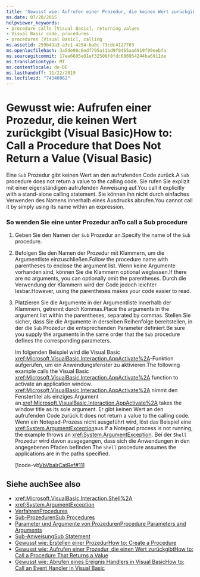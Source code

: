 ```yaml
---
title: 'Gewusst wie: Aufrufen einer Prozedur, die keinen Wert zurückgibt'
ms.date: 07/20/2015
helpviewer_keywords:
- procedure calls [Visual Basic], returning values
- Visual Basic code, procedures
- procedures [Visual Basic], calling
ms.assetid: 259b49a3-a3c1-4254-ba8c-73cdc4127703
ms.openlocfilehash: 3a5de98c6edf795a11bd9f0465aa6919f09eebfa
ms.sourcegitcommit: 17ee6605e01ef32506f8fdc686954244ba6911de
ms.translationtype: MT
ms.contentlocale: de-DE
ms.lasthandoff: 11/22/2019
ms.locfileid: "74340962"
---
```

# <a name="how-to-call-a-procedure-that-does-not-return-a-value-visual-basic"></a><span data-ttu-id="0c7a1-102">Gewusst wie: Aufrufen einer Prozedur, die keinen Wert zurückgibt (Visual Basic)</span><span class="sxs-lookup"><span data-stu-id="0c7a1-102">How to: Call a Procedure that Does Not Return a Value (Visual Basic)</span></span>
<span data-ttu-id="0c7a1-103">Eine `Sub` Prozedur gibt keinen Wert an den aufrufenden Code zurück.</span><span class="sxs-lookup"><span data-stu-id="0c7a1-103">A `Sub` procedure does not return a value to the calling code.</span></span> <span data-ttu-id="0c7a1-104">Sie rufen Sie explizit mit einer eigenständigen aufrufenden Anweisung auf.</span><span class="sxs-lookup"><span data-stu-id="0c7a1-104">You call it explicitly with a stand-alone calling statement.</span></span> <span data-ttu-id="0c7a1-105">Sie können ihn nicht durch einfaches Verwenden des Namens innerhalb eines Ausdrucks abrufen.</span><span class="sxs-lookup"><span data-stu-id="0c7a1-105">You cannot call it by simply using its name within an expression.</span></span>  
  
### <a name="to-call-a-sub-procedure"></a><span data-ttu-id="0c7a1-106">So wenden Sie eine unter Prozedur an</span><span class="sxs-lookup"><span data-stu-id="0c7a1-106">To call a Sub procedure</span></span>  
  
1. <span data-ttu-id="0c7a1-107">Geben Sie den Namen der `Sub` Prozedur an.</span><span class="sxs-lookup"><span data-stu-id="0c7a1-107">Specify the name of the `Sub` procedure.</span></span>  
  
2. <span data-ttu-id="0c7a1-108">Befolgen Sie den Namen der Prozedur mit Klammern, um die Argumentliste einzuschließen.</span><span class="sxs-lookup"><span data-stu-id="0c7a1-108">Follow the procedure name with parentheses to enclose the argument list.</span></span> <span data-ttu-id="0c7a1-109">Wenn keine Argumente vorhanden sind, können Sie die Klammern optional weglassen.</span><span class="sxs-lookup"><span data-stu-id="0c7a1-109">If there are no arguments, you can optionally omit the parentheses.</span></span> <span data-ttu-id="0c7a1-110">Durch die Verwendung der Klammern wird der Code jedoch leichter lesbar.</span><span class="sxs-lookup"><span data-stu-id="0c7a1-110">However, using the parentheses makes your code easier to read.</span></span>  
  
3. <span data-ttu-id="0c7a1-111">Platzieren Sie die Argumente in der Argumentliste innerhalb der Klammern, getrennt durch Kommas.</span><span class="sxs-lookup"><span data-stu-id="0c7a1-111">Place the arguments in the argument list within the parentheses, separated by commas.</span></span> <span data-ttu-id="0c7a1-112">Stellen Sie sicher, dass Sie die Argumente in derselben Reihenfolge bereitstellen, in der die `Sub` Prozedur die entsprechenden Parameter definiert.</span><span class="sxs-lookup"><span data-stu-id="0c7a1-112">Be sure you supply the arguments in the same order that the `Sub` procedure defines the corresponding parameters.</span></span>  
  
     <span data-ttu-id="0c7a1-113">Im folgenden Beispiel wird die Visual Basic <xref:Microsoft.VisualBasic.Interaction.AppActivate%2A>-Funktion aufgerufen, um ein Anwendungsfenster zu aktivieren.</span><span class="sxs-lookup"><span data-stu-id="0c7a1-113">The following example calls the Visual Basic <xref:Microsoft.VisualBasic.Interaction.AppActivate%2A> function to activate an application window.</span></span> <span data-ttu-id="0c7a1-114"><xref:Microsoft.VisualBasic.Interaction.AppActivate%2A> nimmt den Fenstertitel als einziges Argument an.</span><span class="sxs-lookup"><span data-stu-id="0c7a1-114"><xref:Microsoft.VisualBasic.Interaction.AppActivate%2A> takes the window title as its sole argument.</span></span> <span data-ttu-id="0c7a1-115">Er gibt keinen Wert an den aufrufenden Code zurück.</span><span class="sxs-lookup"><span data-stu-id="0c7a1-115">It does not return a value to the calling code.</span></span> <span data-ttu-id="0c7a1-116">Wenn ein Notepad-Prozess nicht ausgeführt wird, löst das Beispiel eine <xref:System.ArgumentException>aus.</span><span class="sxs-lookup"><span data-stu-id="0c7a1-116">If a Notepad process is not running, the example throws an <xref:System.ArgumentException>.</span></span> <span data-ttu-id="0c7a1-117">Bei der `Shell` Prozedur wird davon ausgegangen, dass sich die Anwendungen in den angegebenen Pfaden befinden.</span><span class="sxs-lookup"><span data-stu-id="0c7a1-117">The `Shell` procedure assumes the applications are in the paths specified.</span></span>  
  
     [!code-vb[VbVbalrCatRef#11](~/samples/snippets/visualbasic/VS_Snippets_VBCSharp/VbVbalrCatRef/VB/Class1.vb#11)]  
  
## <a name="see-also"></a><span data-ttu-id="0c7a1-118">Siehe auch</span><span class="sxs-lookup"><span data-stu-id="0c7a1-118">See also</span></span>

- <xref:Microsoft.VisualBasic.Interaction.Shell%2A>
- <xref:System.ArgumentException>
- [<span data-ttu-id="0c7a1-119">Verfahren</span><span class="sxs-lookup"><span data-stu-id="0c7a1-119">Procedures</span></span>](./index.md)
- [<span data-ttu-id="0c7a1-120">Sub-Prozeduren</span><span class="sxs-lookup"><span data-stu-id="0c7a1-120">Sub Procedures</span></span>](./sub-procedures.md)
- [<span data-ttu-id="0c7a1-121">Parameter und Argumente von Prozeduren</span><span class="sxs-lookup"><span data-stu-id="0c7a1-121">Procedure Parameters and Arguments</span></span>](./procedure-parameters-and-arguments.md)
- [<span data-ttu-id="0c7a1-122">Sub-Anweisung</span><span class="sxs-lookup"><span data-stu-id="0c7a1-122">Sub Statement</span></span>](../../../../visual-basic/language-reference/statements/sub-statement.md)
- [<span data-ttu-id="0c7a1-123">Gewusst wie: Erstellen einer Prozedur</span><span class="sxs-lookup"><span data-stu-id="0c7a1-123">How to: Create a Procedure</span></span>](./how-to-create-a-procedure.md)
- [<span data-ttu-id="0c7a1-124">Gewusst wie: Aufrufen einer Prozedur, die einen Wert zurückgibt</span><span class="sxs-lookup"><span data-stu-id="0c7a1-124">How to: Call a Procedure That Returns a Value</span></span>](./how-to-call-a-procedure-that-returns-a-value.md)
- [<span data-ttu-id="0c7a1-125">Gewusst wie: Abrufen eines Ereignis Handlers in Visual Basic</span><span class="sxs-lookup"><span data-stu-id="0c7a1-125">How to: Call an Event Handler in Visual Basic</span></span>](./how-to-call-an-event-handler.md)
